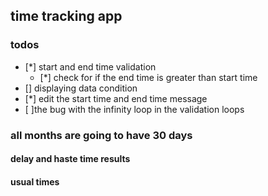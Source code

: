 ## time tracking app

### todos

- [*] start and end time validation
  - [*] check for if the end time is greater than start time
- [] displaying data condition
- [*] edit the start time and end time message
- [ ]the bug with the infinity loop in the validation loops

### all months are going to have 30 days

#### delay and haste time results

#### usual times
